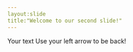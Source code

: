 ```yaml
---
layout:slide
title:"Welcome to our second slide!"
---
```

Your text
Use your left arrow to be back!
